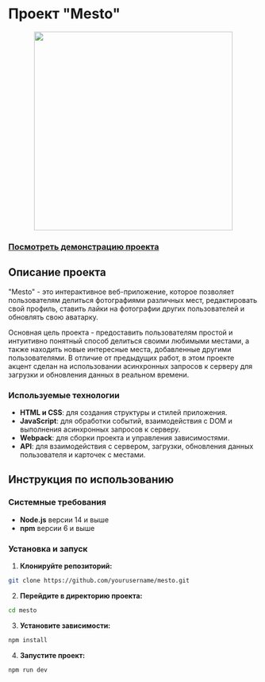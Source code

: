 # Проект "Mesto"
<p align="center">
      <img src="https://i.ibb.co/DfnmK5d/mesto-logo.png" width="400">
</p>

### [Посмотреть демонстрацию проекта](https://igroman4ik228.github.io/mesto-project-ff/)

## Описание проекта

"Mesto" - это интерактивное веб-приложение, которое позволяет пользователям делиться фотографиями различных мест, редактировать свой профиль, ставить лайки на фотографии других пользователей и обновлять свою аватарку. 

Основная цель проекта - предоставить пользователям простой и интуитивно понятный способ делиться своими любимыми местами, а также находить новые интересные места, добавленные другими пользователями.
В отличие от предыдущих работ, в этом проекте акцент сделан на использовании асинхронных запросов к серверу для загрузки и обновления данных в реальном времени.

### Используемые технологии

- **HTML и CSS**: для создания структуры и стилей приложения.
- **JavaScript**: для обработки событий, взаимодействия с DOM и выполнения асинхронных запросов к серверу.
- **Webpack**: для сборки проекта и управления зависимостями.
- **API**: для взаимодействия с сервером, загрузки, обновления данных пользователя и карточек с местами.

## Инструкция по использованию

### Системные требования

- **Node.js** версии 14 и выше
- **npm** версии 6 и выше

### Установка и запуск

1. **Клонируйте репозиторий:**
```bash
git clone https://github.com/yourusername/mesto.git
```
   
2. **Перейдите в директорию проекта:**
```bash
cd mesto
```

3. **Установите зависимости:**
```bash
npm install
```
   
4. **Запустите проект:**
```bash
npm run dev
```
